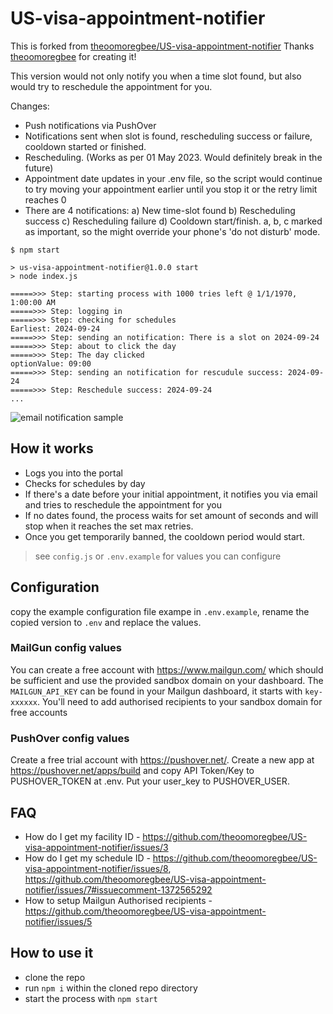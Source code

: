 # US-visa-appointment-notifier


This is forked from [theoomoregbee/US-visa-appointment-notifier](https://github.com/theoomoregbee/US-visa-appointment-notifier) Thanks [theoomoregbee](https://github.com/theoomoregbee) for creating it!

This version would not only notify you when a time slot found, but also would try to reschedule the appointment for you.

Changes:

- Push notifications via PushOver
- Notifications sent when slot is found, rescheduling success or failure, cooldown started or finished.
- Rescheduling. (Works as per 01 May 2023. Would definitely break in the future)
- Appointment date updates in your .env file, so the script would continue to try moving your appointment earlier until you stop it or the retry limit reaches 0
- There are 4 notifications: a) New time-slot found b) Rescheduling success c) Rescheduling failure d) Cooldown start/finish. a, b, c marked as important, so the might override your phone's 'do not disturb' mode.

```
$ npm start

> us-visa-appointment-notifier@1.0.0 start
> node index.js

=====>>> Step: starting process with 1000 tries left @ 1/1/1970, 1:00:00 AM
=====>>> Step: logging in
=====>>> Step: checking for schedules
Earliest: 2024-09-24
=====>>> Step: sending an notification: There is a slot on 2024-09-24
=====>>> Step: about to click the day
=====>>> Step: The day clicked
optionValue: 09:00
=====>>> Step: sending an notification for rescudule success: 2024-09-24
=====>>> Step: Reschedule success: 2024-09-24 
...
```

![email notification sample](./email-screen-shot.png)


## How it works

* Logs you into the portal
* Checks for schedules by day 
* If there's a date before your initial appointment, it notifies you via email and tries to reschedule the appointment for you
* If no dates found, the process waits for set amount of seconds and will stop when it reaches the set max retries.
* Once you get temporarily banned, the cooldown period would start.
> see `config.js` or `.env.example` for values you can configure

## Configuration

copy the example configuration file exampe in `.env.example`, rename the copied version to `.env` and replace the values.

### MailGun config values 

You can create a free account with https://www.mailgun.com/ which should be sufficient and use the provided sandbox domain on your dashboard. The `MAILGUN_API_KEY` can be found in your Mailgun dashboard, it starts with `key-xxxxxx`. You'll need to add authorised recipients to your sandbox domain for free accounts

### PushOver config values 

Create a free trial account with https://pushover.net/. Create a new app at https://pushover.net/apps/build and copy API Token/Key to PUSHOVER_TOKEN at .env. Put your user_key to PUSHOVER_USER.



## FAQ

* How do I get my facility ID - https://github.com/theoomoregbee/US-visa-appointment-notifier/issues/3
* How do I get my schedule ID - https://github.com/theoomoregbee/US-visa-appointment-notifier/issues/8, https://github.com/theoomoregbee/US-visa-appointment-notifier/issues/7#issuecomment-1372565292
* How to setup Mailgun Authorised recipients - https://github.com/theoomoregbee/US-visa-appointment-notifier/issues/5

## How to use it

* clone the repo 
* run `npm i` within the cloned repo directory
* start the process with `npm start`



